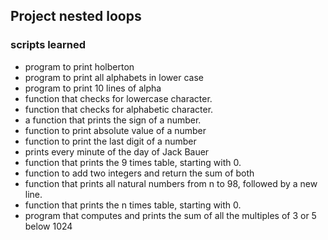 ## Project nested loops
### scripts learned
* program to print holberton
* program to print all alphabets in lower case
* program to print 10 lines of alpha
* function that checks for lowercase character.
* function that checks for alphabetic character.
*  a function that prints the sign of a number.
* function to print absolute value of a number
* function to print the last digit of a number
* prints every minute of the day of Jack Bauer
* function that prints the 9 times table, starting with 0.
* function to add two integers and return the sum of both
* function that prints all natural numbers from n to 98, followed by a new line.
* function that prints the n times table, starting with 0.
* program that computes and prints the sum of all the multiples of 3 or 5 below 1024

